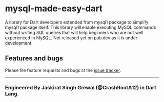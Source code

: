 # mysql-made-easy-dart
A library for Dart developers extended from mysql1 package to simplify mysql1 package itself. This library will enable executing MySQL commands without writing SQL queries that will help beginners who are not well experienced in MySQL.
Not released yet on pub.dev as it is under development.
## Features and bugs

Please file feature requests and bugs at the [issue tracker][tracker].

<hr>

### Engineered By Jaskirat Singh Grewal (@CrashRootA12) in Dart Lang.

[tracker]: https://github.com/CrashRootA12/mysql-made-easy-dart/issues
